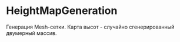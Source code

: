 # HeightMapGeneration

 Генерация Mesh-сетки. Карта высот - случайно сгенерированный двумерный массив.
